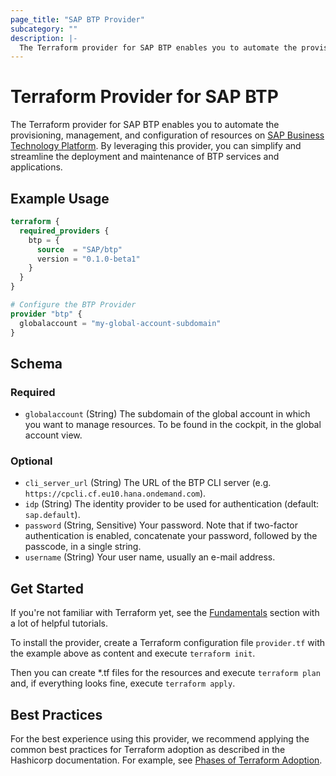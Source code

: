 ```yaml
---
page_title: "SAP BTP Provider"
subcategory: ""
description: |-
  The Terraform provider for SAP BTP enables you to automate the provisioning, management, and configuration of resources on SAP Business Technology Platform https://account.hana.ondemand.com/. By leveraging this provider, you can simplify and streamline the deployment and maintenance of BTP services and applications.
---
```

# Terraform Provider for SAP BTP

The Terraform provider for SAP BTP enables you to automate the provisioning, management, and configuration of resources on [SAP Business Technology Platform](https://account.hana.ondemand.com/). By leveraging this provider, you can simplify and streamline the deployment and maintenance of BTP services and applications.

## Example Usage

```terraform
terraform {
  required_providers {
    btp = {
      source  = "SAP/btp"
      version = "0.1.0-beta1"
    }
  }
}

# Configure the BTP Provider
provider "btp" {
  globalaccount = "my-global-account-subdomain"
}
```

<!-- schema generated by tfplugindocs -->
## Schema

### Required

- `globalaccount` (String) The subdomain of the global account in which you want to manage resources. To be found in the cockpit, in the global account view.

### Optional

- `cli_server_url` (String) The URL of the BTP CLI server (e.g. `https://cpcli.cf.eu10.hana.ondemand.com`).
- `idp` (String) The identity provider to be used for authentication (default: `sap.default`).
- `password` (String, Sensitive) Your password. Note that if two-factor authentication is enabled, concatenate your password, followed by the passcode, in a single string.
- `username` (String) Your user name, usually an e-mail address.

## Get Started
If you're not familiar with Terraform yet, see the [Fundamentals](https://developer.hashicorp.com/terraform/tutorials/cli) section with a lot of helpful tutorials. 

To install the provider, create a Terraform configuration file `provider.tf` with the example above as content and execute `terraform init`. 

Then you can create *.tf files for the resources and execute `terraform plan` and, if everything looks fine, execute `terraform apply`. 

## Best Practices
For the best experience using this provider, we recommend applying the common best practices for Terraform adoption as described in the Hashicorp documentation. For example, see [Phases of Terraform Adoption](https://developer.hashicorp.com/well-architected-framework/operational-excellence/operational-excellence-terraform-maturity). 

    
